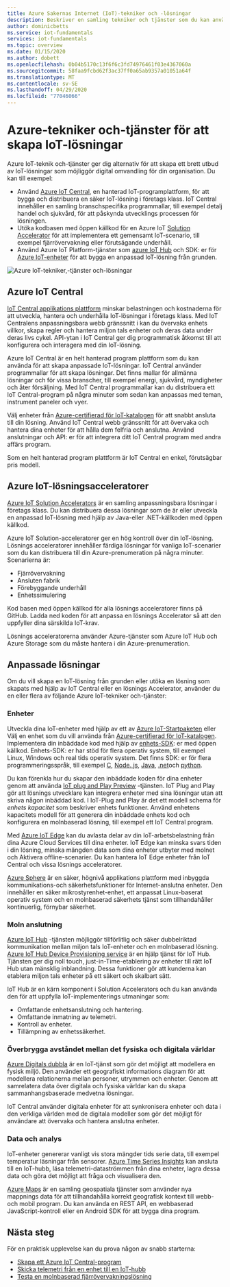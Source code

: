 ```yaml
---
title: Azure Sakernas Internet (IoT)-tekniker och -lösningar
description: Beskriver en samling tekniker och tjänster som du kan använda för att bygga en Azure IoT-lösning.
author: dominicbetts
ms.service: iot-fundamentals
services: iot-fundamentals
ms.topic: overview
ms.date: 01/15/2020
ms.author: dobett
ms.openlocfilehash: 0b04b5170c13f6f6c3fd74976461f03e4367060a
ms.sourcegitcommit: 58faa9fcbd62f3ac37ff0a65ab9357a01051a64f
ms.translationtype: MT
ms.contentlocale: sv-SE
ms.lasthandoff: 04/29/2020
ms.locfileid: "77046066"
---
```

# <a name="azure-technologies-and-services-for-creating-iot-solutions"></a>Azure-tekniker och-tjänster för att skapa IoT-lösningar

Azure IoT-teknik och-tjänster ger dig alternativ för att skapa ett brett utbud av IoT-lösningar som möjliggör digital omvandling för din organisation. Du kan till exempel:

- Använd [Azure IoT Central](https://apps.azureiotcentral.com), en hanterad IoT-programplattform, för att bygga och distribuera en säker IoT-lösning i företags klass. IoT Central innehåller en samling branschspecifika programmallar, till exempel detalj handel och sjukvård, för att påskynda utvecklings processen för lösningen.
- Utöka kodbasen med öppen källkod för en Azure IoT [Solution Accelerator](https://www.azureiotsolutions.com) för att implementera ett gemensamt IoT-scenario, till exempel fjärrövervakning eller förutsägande underhåll.
- Använd Azure IoT Platform-tjänster som [azure IoT Hub](../iot-hub/about-iot-hub.md) och SDK: er för [Azure IoT-enheter](../iot-hub/iot-hub-devguide-sdks.md) för att bygga en anpassad IoT-lösning från grunden.

![Azure IoT-tekniker,-tjänster och-lösningar](./media/iot-services-and-technologies/iot-technologies-services.png)

## <a name="azure-iot-central"></a>Azure IoT Central

[IoT Central applikations plattform](https://apps.azureiotcentral.com) minskar belastningen och kostnaderna för att utveckla, hantera och underhålla IoT-lösningar i företags klass. Med IoT Centralens anpassningsbara webb gränssnitt i kan du övervaka enhets villkor, skapa regler och hantera miljon tals enheter och deras data under deras livs cykel. API-ytan i IoT Central ger dig programmatisk åtkomst till att konfigurera och interagera med din IoT-lösning.

Azure IoT Central är en helt hanterad program plattform som du kan använda för att skapa anpassade IoT-lösningar. IoT Central använder programmallar för att skapa lösningar. Det finns mallar för allmänna lösningar och för vissa branscher, till exempel energi, sjukvård, myndigheter och åter försäljning. Med IoT Central programmallar kan du distribuera ett IoT Central-program på några minuter som sedan kan anpassas med teman, instrument paneler och vyer.

Välj enheter från [Azure-certifierad för IoT-katalogen](https://catalog.azureiotsolutions.com) för att snabbt ansluta till din lösning. Använd IoT Central webb gränssnitt för att övervaka och hantera dina enheter för att hålla dem felfria och anslutna. Använd anslutningar och API: er för att integrera ditt IoT Central program med andra affärs program.

Som en helt hanterad program plattform är IoT Central en enkel, förutsägbar pris modell.

## <a name="azure-iot-solution-accelerators"></a>Azure IoT-lösningsacceleratorer

[Azure IoT Solution Accelerators](https://www.azureiotsolutions.com) är en samling anpassningsbara lösningar i företags klass. Du kan distribuera dessa lösningar som de är eller utveckla en anpassad IoT-lösning med hjälp av Java-eller .NET-källkoden med öppen källkod.

Azure IoT Solution-acceleratorer ger en hög kontroll över din IoT-lösning. Lösnings acceleratorer innehåller färdiga lösningar för vanliga IoT-scenarier som du kan distribuera till din Azure-prenumeration på några minuter. Scenarierna är:

  - Fjärrövervakning
  - Ansluten fabrik
  - Förebyggande underhåll
  - Enhetssimulering

Kod basen med öppen källkod för alla lösnings acceleratorer finns på GitHub. Ladda ned koden för att anpassa en lösnings Accelerator så att den uppfyller dina särskilda IoT-krav.

Lösnings acceleratorerna använder Azure-tjänster som Azure IoT Hub och Azure Storage som du måste hantera i din Azure-prenumeration.

## <a name="custom-solutions"></a>Anpassade lösningar

Om du vill skapa en IoT-lösning från grunden eller utöka en lösning som skapats med hjälp av IoT Central eller en lösnings Accelerator, använder du en eller flera av följande Azure IoT-tekniker och-tjänster:

### <a name="devices"></a>Enheter

Utveckla dina IoT-enheter med hjälp av ett av [Azure IoT-Startpaketen](https://catalog.azureiotsolutions.com/kits) eller Välj en enhet som du vill använda från [Azure-certifierad för IoT-katalogen](https://catalog.azureiotsolutions.com). Implementera din inbäddade kod med hjälp av [enhets-SDK](../iot-hub/iot-hub-devguide-sdks.md): er med öppen källkod. Enhets-SDK: er har stöd för flera operativ system, till exempel Linux, Windows och real tids operativ system. Det finns SDK: er för flera programmeringsspråk, till exempel [C](https://github.com/Azure/azure-iot-sdk-c), [Node. js](https://github.com/Azure/azure-iot-sdk-node), [Java](https://github.com/Azure/azure-iot-sdk-java), [.net](https://github.com/Azure/azure-iot-sdk-csharp)och [python](https://github.com/Azure/azure-iot-sdk-python).

Du kan förenkla hur du skapar den inbäddade koden för dina enheter genom att använda [IoT plug and Play Preview](../iot-pnp/overview-iot-plug-and-play.md) -tjänsten. IoT Plug and Play gör att lösnings utvecklare kan integrera enheter med sina lösningar utan att skriva någon inbäddad kod. I IoT-Plug and Play är det ett modell schema för _enhets kapacitet_ som beskriver enhets funktioner. Använd enhetens kapacitets modell för att generera din inbäddade enhets kod och konfigurera en molnbaserad lösning, till exempel ett IoT Central program.

Med [Azure IoT Edge](../iot-edge/about-iot-edge.md) kan du avlasta delar av din IoT-arbetsbelastning från dina Azure Cloud Services till dina enheter. IoT Edge kan minska svars tiden i din lösning, minska mängden data som dina enheter utbyter med molnet och Aktivera offline-scenarier. Du kan hantera IoT Edge enheter från IoT Central och vissa lösnings acceleratorer.

[Azure Sphere](https://docs.microsoft.com/azure-sphere/product-overview/what-is-azure-sphere) är en säker, högnivå applikations plattform med inbyggda kommunikations-och säkerhetsfunktioner för Internet-anslutna enheter. Den innehåller en säker mikrostyrenhet-enhet, ett anpassat Linux-baserat operativ system och en molnbaserad säkerhets tjänst som tillhandahåller kontinuerlig, förnybar säkerhet.

### <a name="cloud-connectivity"></a>Moln anslutning

[Azure IoT Hub](../iot-hub/about-iot-hub.md) -tjänsten möjliggör tillförlitlig och säker dubbelriktad kommunikation mellan miljon tals IoT-enheter och en molnbaserad lösning. [Azure IoT Hub Device Provisioning service](../iot-dps/about-iot-dps.md) är en hjälp tjänst för IoT Hub. Tjänsten ger dig noll touch, just-in-Time-etablering av enheter till rätt IoT Hub utan mänsklig inblandning. Dessa funktioner gör att kunderna kan etablera miljon tals enheter på ett säkert och skalbart sätt.

IoT Hub är en kärn komponent i Solution Accelerators och du kan använda den för att uppfylla IoT-implementerings utmaningar som:

* Omfattande enhetsanslutning och hantering.
* Omfattande inmatning av telemetri.
* Kontroll av enheter.
* Tillämpning av enhetssäkerhet.

### <a name="bridging-the-gap-between-the-physical-and-digital-worlds"></a>Överbrygga avståndet mellan det fysiska och digitala världar

[Azure Digitals dubbla](../digital-twins/about-digital-twins.md) är en IoT-tjänst som gör det möjligt att modellera en fysisk miljö. Den använder ett geografiskt informations diagram för att modellera relationerna mellan personer, utrymmen och enheter. Genom att samrelatera data över digitala och fysiska världar kan du skapa sammanhangsbaserade medvetna lösningar.

IoT Central använder digitala enheter för att synkronisera enheter och data i den verkliga världen med de digitala modeller som gör det möjligt för användare att övervaka och hantera anslutna enheter.

### <a name="data-and-analytics"></a>Data och analys

IoT-enheter genererar vanligt vis stora mängder tids serie data, till exempel temperatur läsningar från sensorer. [Azure Time Series Insights](../time-series-insights/time-series-insights-overview.md) kan ansluta till en IoT-hubb, läsa telemetri-dataströmmen från dina enheter, lagra dessa data och göra det möjligt att fråga och visualisera den.

[Azure Maps](/azure/azure-maps) är en samling geospatiala tjänster som använder nya mappnings data för att tillhandahålla korrekt geografisk kontext till webb-och mobil program. Du kan använda en REST API, en webbaserad JavaScript-kontroll eller en Android SDK för att bygga dina program.

## <a name="next-steps"></a>Nästa steg

För en praktisk upplevelse kan du prova någon av snabb starterna:

- [Skapa ett Azure IoT Central-program](../iot-central/core/quick-deploy-iot-central.md)
- [Skicka telemetri från en enhet till en IoT-hubb](../iot-hub/quickstart-send-telemetry-cli.md)
- [Testa en molnbaserad fjärrövervakningslösning](../iot-accelerators/quickstart-remote-monitoring-deploy.md)
